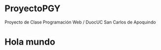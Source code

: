 # ProyectoPGY
Proyecto de Clase Programación Web / DuocUC San Carlos de Apoquindo
<!DOCTYPE html>
<html> 
  
  <head>
    <title>Pagina de Prueba</title>
  </head>
  
 
  <body>
    <h1>Hola mundo</h1>
  </body>
  
</html>
